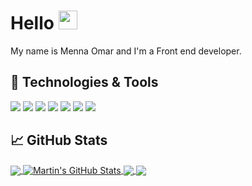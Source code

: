 # Hello <img src="https://raw.githubusercontent.com/MartinHeinz/MartinHeinz/master/wave.gif" width="30px">

 My name is Menna Omar and I'm a Front end developer.

## 🔧 Technologies & Tools

![](https://img.shields.io/badge/HTML5-informational?style=flat&logo=HTML5&logoColor=white&color=DD4B25)
![](https://img.shields.io/badge/CSS3-informational?style=flat&logo=CSS3&logoColor=white&color=254BDD)
![](https://img.shields.io/badge/JavaScript-informational?style=flat&logo=javascript&logoColor=white&color=E8D44D)
![](https://img.shields.io/badge/Angular-informational?style=flat&logo=angular&logoColor=white&color=D6002F)
![](https://img.shields.io/badge/React.js-informational?style=flat&logo=react&logoColor=white&color=5ED3F3)
![](https://img.shields.io/badge/Vue-informational?style=flat&logo=vue.js&logoColor=white&color=3FB27F)
![](https://img.shields.io/badge/Node.js-informational?style=flat&logo=node.js&logoColor=white&color=5AA945)


## &#x1f4c8; GitHub Stats

<a href="https://github.com/MartinHeinz/MartinHeinz">
  <img align="center" src="https://github-readme-stats.vercel.app/api/top-langs/?username=MartinHeinz&hide=java,html,tex&title_color=ffffff&text_color=c9cacc&icon_color=2bbc8a&bg_color=1d1f21&langs_count=3" />
</a>
<a href="https://github.com/MartinHeinz/MartinHeinz">
  <img align="center" src="https://github-readme-stats.vercel.app/api?username=MartinHeinz&show_icons=true&line_height=27&count_private=true&title_color=ffffff&text_color=c9cacc&icon_color=2bbc8a&bg_color=1d1f21" alt="Martin's GitHub Stats" />
</a>

<a href="https://github.com/MartinHeinz/python-project-blueprint">
  <img align="center" src="https://github-readme-stats.vercel.app/api/pin/?username=MartinHeinz&repo=python-project-blueprint&title_color=ffffff&text_color=c9cacc&icon_color=2bbc8a&bg_color=1d1f21" />
</a>


<a href="https://github.com/MartinHeinz/go-project-blueprint">
  <img align="center" src="https://github-readme-stats.vercel.app/api/pin/?username=MartinHeinz&repo=go-project-blueprint&title_color=ffffff&text_color=c9cacc&icon_color=2bbc8a&bg_color=1d1f21" />
</a>    

